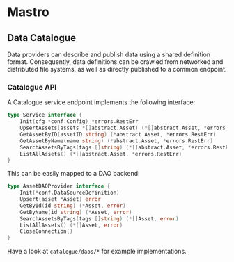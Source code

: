 # Mastro
## Data Catalogue
Data providers can describe and publish data using a shared definition format.
Consequently, data definitions can be crawled from networked and distributed file systems, as well as directly published to a common endpoint.

### Catalogue API
A Catalogue service endpoint implements the following interface:

```go
type Service interface {
	Init(cfg *conf.Config) *errors.RestErr
	UpsertAssets(assets *[]abstract.Asset) (*[]abstract.Asset, *errors.RestErr)
	GetAssetByID(assetID string) (*abstract.Asset, *errors.RestErr)
	GetAssetByName(name string) (*abstract.Asset, *errors.RestErr)
	SearchAssetsByTags(tags []string) (*[]abstract.Asset, *errors.RestErr)
	ListAllAssets() (*[]abstract.Asset, *errors.RestErr)
}
```

This can be easily mapped to a DAO backend:
```go
type AssetDAOProvider interface {
	Init(*conf.DataSourceDefinition)
	Upsert(asset *Asset) error
	GetById(id string) (*Asset, error)
	GetByName(id string) (*Asset, error)
	SearchAssetsByTags(tags []string) (*[]Asset, error)
	ListAllAssets() (*[]Asset, error)
	CloseConnection()
}
```

Have a look at `catalogue/daos/*` for example implementations.